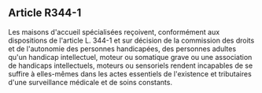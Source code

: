 ## Article R344-1

Les maisons d'accueil spécialisées reçoivent, conformément aux dispositions de l'article L. 344-1 et sur
décision de la commission des droits et de l'autonomie des personnes handicapées, des personnes adultes
qu'un handicap intellectuel, moteur ou somatique grave ou une association de handicaps intellectuels,
moteurs ou sensoriels rendent incapables de se suffire à elles-mêmes dans les actes essentiels de l'existence
et tributaires d'une surveillance médicale et de soins constants.

